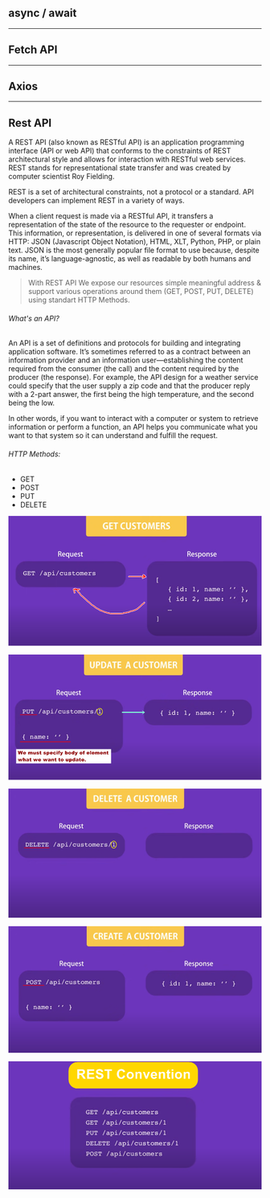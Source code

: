 ## async / await

---

## Fetch API

---

## Axios

---

## Rest API

A REST API (also known as RESTful API) is an application programming interface (API or web API) that conforms to the constraints of REST architectural style and allows for interaction with RESTful web services. REST stands for representational state transfer and was created by computer scientist Roy Fielding.

REST is a set of architectural constraints, not a protocol or a standard. API developers can implement REST in a variety of ways.

When a client request is made via a RESTful API, it transfers a representation of the state of the resource to the requester or endpoint. This information, or representation, is delivered in one of several formats via HTTP: JSON (Javascript Object Notation), HTML, XLT, Python, PHP, or plain text. JSON is the most generally popular file format to use because, despite its name, it’s language-agnostic, as well as readable by both humans and machines.

> With REST API We expose our resources simple meaningful address & support various operations around them (GET, POST, PUT, DELETE) using standart HTTP Methods.

###### What's an API?

An API is a set of definitions and protocols for building and integrating application software. It’s sometimes referred to as a contract between an information provider and an information user—establishing the content required from the consumer (the call) and the content required by the producer (the response). For example, the API design for a weather service could specify that the user supply a zip code and that the producer reply with a 2-part answer, the first being the high temperature, and the second being the low.

In other words, if you want to interact with a computer or system to retrieve information or perform a function, an API helps you communicate what you want to that system so it can understand and fulfill the request.

###### HTTP Methods:

-   GET
-   POST
-   PUT
-   DELETE

![HTTP GET Method](/slides/slide1.png)

![HTTP UPDATE/PUT Method](/slides/slide2.png)

![HTTP DELETE Method](/slides/slide3.png)

![HTTP CREATE/POST Method](/slides/slide4.png)

![HTTP REST Convention](/slides/slide5.png)
